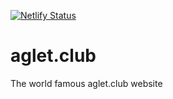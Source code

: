 [![Netlify Status](https://api.netlify.com/api/v1/badges/aefafb72-7b4e-464a-a18a-cc9de659dc31/deploy-status)](https://app.netlify.com/sites/jolly-nobel-5c783a/deploys)

# aglet.club
The world famous aglet.club website
